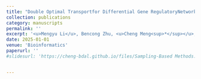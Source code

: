 ```yaml
---
title: "Double Optimal Transportfor Differential Gene RegulatoryNetwork Inference withUnpaired Samples"
collection: publications
category: manuscripts
permalink: ''
excerpt: '<u>Mengyu Li</u>, Bencong Zhu, <u>Cheng Meng<sup>*</sup></u>, Xiaodan Fan'
date: 2025-01-01
venue: 'Bioinformatics'
paperurl: ''
#slidesurl: 'https://cheng-bdal.github.io/files/Sampling-Based Methods.pdf'


---
```


